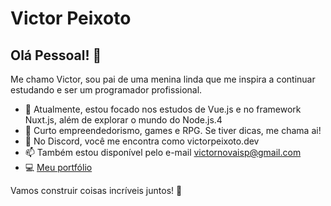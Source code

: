 # Victor Peixoto
## Olá Pessoal! 👋

<!--
**victorpeixoto/victorpeixoto** is a ✨ _special_ ✨ repository because its `README.md` (this file) appears on your GitHub profile. -->

Me chamo Victor, sou pai de uma menina linda que me inspira a continuar estudando e ser um programador profissional.
- 🌱 Atualmente, estou focado nos estudos de Vue.js e no framework Nuxt.js, além de explorar o mundo do Node.js.4
- 💬 Curto empreendedorismo, games e RPG. Se tiver dicas, me chama ai!
- :iphone: No Discord, você me encontra como victorpeixoto.dev
- 📫 Também estou disponível pelo e-mail victornovaisp@gmail.com
- 💻 <a href="https://victorpeixoto.vercel.app">Meu portfólio</a> 

Vamos construir coisas incríveis juntos! 💪
